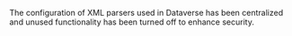 The configuration of XML parsers used in Dataverse has been centralized and unused functionality has been turned off to enhance security.